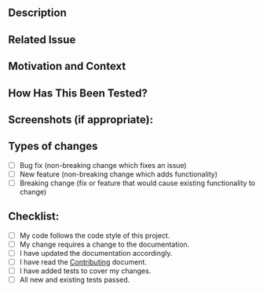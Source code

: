 [//]: # (Provide a general summary of your changes in the Title above)
## Description
[//]: # (Describe your changes in detail)

## Related Issue
[//]: # (This project only accepts pull requests related to open issues.)
[//]: # (If suggesting a new feature or change, please discuss it in an issue first.)
[//]: # (If fixing a bug, there should be an issue describing it with steps to reproduce.)
[//]: # (Please link to the issue here:)

## Motivation and Context
[//]: # (Why is this change required? What problem does it solve?)

## How Has This Been Tested?
[//]: # (Please describe in detail how you tested your changes.)
[//]: # (Include details of your testing environment, and the tests you ran to)
[//]: # (see how your change affects other areas of the code, etc.)

## Screenshots (if appropriate):

## Types of changes
[//]: # (What types of changes does your code introduce? Put an `x` in all the boxes that apply:)
- [ ] Bug fix (non-breaking change which fixes an issue)
- [ ] New feature (non-breaking change which adds functionality)
- [ ] Breaking change (fix or feature that would cause existing functionality to change)

## Checklist:
[//]: # (Go over all the following points, and put an `x` in all the boxes that apply.)
[//]: # (If you're unsure about any of these, don't hesitate to ask. We're here to help!)
- [ ] My code follows the code style of this project.
- [ ] My change requires a change to the documentation.
- [ ] I have updated the documentation accordingly.
- [ ] I have read the [Contributing](https://github.com/spaulaus/dolosse/blob/master/.github/CONTRIBUTING.md) document.
- [ ] I have added tests to cover my changes.
- [ ] All new and existing tests passed.
